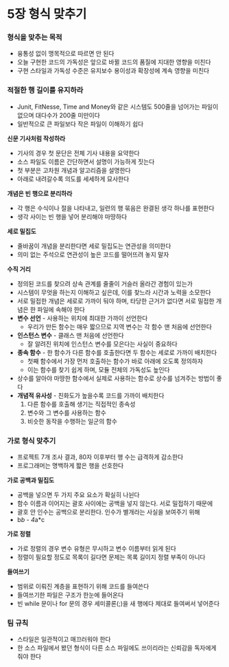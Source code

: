 # 5장 형식 맞추기

### 형식을 맞추는 목적

- 융통성 없이 맹목적으로 따르면 안 된다
- 오늘 구현한 코드의 가독성은 앞으로 바뀔 코드의 품질에 지대한 영향을 미친다
- 구현 스타일과 가독성 수준은 유지보수 용이성과 확장성에 계속 영향을 미친다

### 적절한 행 길이를 유지하라

- Junit, FitNesse, Time and Money와 같은 시스템도 500줄을 넘어가는 파일이 없으며 대다수가 200줄 미만이다
- 일반적으로 큰 파일보다 작은 파일이 이해하기 쉽다

**신문 기사처럼 작성하라**

- 기사의 경우 첫 문단은 전체 기사 내용을 요약한다
- 소스 파일도 이름은 간단하면서 설명이 가능하게 짓는다
- 첫 부분은 고차원 개념과 알고리즘을 설명한다
- 아래로 내려갈수록 의도를 세세하게 묘사한다

**개념은 빈 행으로 분리하라**

- 각 행은 수식이나 절을 나타내고, 일련의 행 묶음은 완결된 생각 하나를 표현한다
- 생각 사이는 빈 행을 넣어 분리해야 마땅하다

**세로 밀집도**

- 줄바꿈이 개념을 분리한다면 세로 밀집도는 연관성을 의미한다
- 의미 없는 주석으로 연관성이 높은 코드를 떨어뜨려 놓지 말자

**수직 거리**

- 정의된 코드를 찾으려 상속 관계를 줄줄이 거슬러 올라간 경험이 있는가
- 시스템이 무엇을 하는지 이해하고 싶은데, 이를 찾느라 시간과 노력을 소모한다
- 서로 밀접한 개념은 세로로 가까이 둬야 하며, 타당한 근거가 없다면 서로 밀접한 개념은 한 파일에 속해야 한다
- **변수 선언** - 사용하는 위치에 최대한 가까이 선언한다
    - 우리가 만든 함수는 매우 짧으므로 지역 변수는 각 함수 맨 처음에 선언한다
- **인스턴스 변수** - 클래스 맨 처음에 선언한다
    - 잘 알려진 위치에 인스턴스 변수를 모은다는 사실이 중요하다
- **종속 함수** - 한 함수가 다른 함수를 호출한다면 두 함수는 세로로 가까이 배치한다
    - 첫째 함수에서 가장 먼저 호출하는 함수가 바로 아래에 오도록 정의하자
    - 이는 함수를 찾기 쉽게 하며, 모듈 전체의 가독성도 높인다
- 상수를 알아야 마땅한 함수에서 실제로 사용하는 함수로 상수를 넘겨주는 방법이 좋다
- **개념적 유사성** - 친화도가 높을수록 코드를 가까이 배치한다
    1. 다른 함수를 호출해 생기는 직접적인 종속성
    2. 변수와 그 변수를 사용하는 함수
    3. 비슷한 동작을 수행하는 일군의 함수

### 가로 형식 맞추기

- 프로젝트 7개 조사 결과, 80자 이후부터 행 수는 급격하게 감소한다
- 프로그래머는 명백하게 짧은 행을 선호한다

**가로 공백과 밀집도**

- 공백을 넣으면 두 가지 주요 요소가 확실히 나뉜다
- 함수 이름과 이어지는 괄호 사이에는 공백을 넣지 않는다. 서로 밀접하기 때문에
- 괄호 안 인수는 공백으로 분리한다. 인수가 별개라는 사실을 보여주기 위해
- b*b - 4*a*c

**가로 정렬**

- 가로 정렬의 경우 변수 유형은 무시하고 변수 이름부터 읽게 된다
- 정렬이 필요할 정도로 목록이 길다면 문제는 목록 길이지 정렬 부족이 아니다

**들여쓰기**

- 범위로 이뤄진 계층을 표현하기 위해 코드를 들여쓴다
- 들여쓰기한 파일은 구조가 한눈에 들어온다
- 빈 while 문이나 for 문의 경우 세미콜론(;)을 새 행에다 제대로 들여써서 넣어준다

### 팀 규칙

- 스타일은 일관적이고 매끄러워야 한다
- 한 소스 파일에서 봤던 형식이 다른 소스 파일에도 쓰이리라는 신뢰감을 독자에게 줘야 한다
